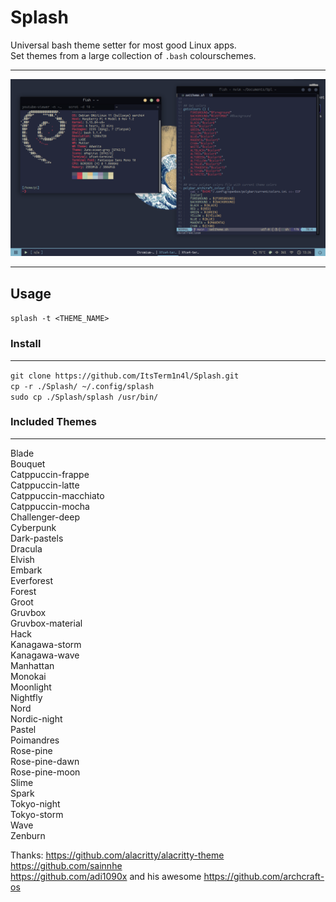 # Splash
Universal bash theme setter for most good Linux apps.  
Set themes from a large collection of `.bash` colourschemes.
___

 ![screenshot with kanagawa theme](/assets/kanagawa.png)
___
## **Usage**

`splash -t <THEME_NAME>`

### **Install**
___
`git clone https://github.com/ItsTerm1n4l/Splash.git`   
`cp -r ./Splash/ ~/.config/splash`    
`sudo cp ./Splash/splash /usr/bin/`


### **Included Themes**
___
Blade  
Bouquet  
Catppuccin-frappe  
Catppuccin-latte  
Catppuccin-macchiato  
Catppuccin-mocha  
Challenger-deep  
Cyberpunk  
Dark-pastels   
Dracula  
Elvish  
Embark  
Everforest  
Forest  
Groot  
Gruvbox  
Gruvbox-material  
Hack  
Kanagawa-storm  
Kanagawa-wave  
Manhattan  
Monokai  
Moonlight  
Nightfly  
Nord		
Nordic-night		
Pastel		
Poimandres		
Rose-pine		
Rose-pine-dawn		
Rose-pine-moon		
Slime		
Spark		
Tokyo-night		
Tokyo-storm		
Wave  
Zenburn  


Thanks:
https://github.com/alacritty/alacritty-theme    
https://github.com/sainnhe      
https://github.com/adi1090x and his awesome https://github.com/archcraft-os     
